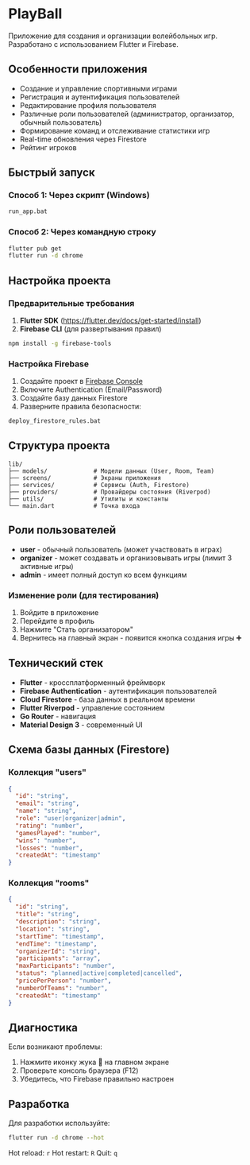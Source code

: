 # PlayBall

Приложение для создания и организации волейбольных игр. Разработано с использованием Flutter и Firebase.

## Особенности приложения

* Создание и управление спортивными играми
* Регистрация и аутентификация пользователей
* Редактирование профиля пользователя
* Различные роли пользователей (администратор, организатор, обычный пользователь)
* Формирование команд и отслеживание статистики игр
* Real-time обновления через Firestore
* Рейтинг игроков

## Быстрый запуск

### Способ 1: Через скрипт (Windows)
```bash
run_app.bat
```

### Способ 2: Через командную строку
```bash
flutter pub get
flutter run -d chrome
```

## Настройка проекта

### Предварительные требования

1. **Flutter SDK** (https://flutter.dev/docs/get-started/install)
2. **Firebase CLI** (для развертывания правил)
```bash
npm install -g firebase-tools
```

### Настройка Firebase

1. Создайте проект в [Firebase Console](https://console.firebase.google.com/)
2. Включите Authentication (Email/Password)
3. Создайте базу данных Firestore
4. Разверните правила безопасности:
```bash
deploy_firestore_rules.bat
```

## Структура проекта

```
lib/
├── models/             # Модели данных (User, Room, Team)
├── screens/            # Экраны приложения
├── services/           # Сервисы (Auth, Firestore)
├── providers/          # Провайдеры состояния (Riverpod)
├── utils/              # Утилиты и константы
└── main.dart           # Точка входа
```

## Роли пользователей

* **user** - обычный пользователь (может участвовать в играх)
* **organizer** - может создавать и организовывать игры (лимит 3 активные игры)
* **admin** - имеет полный доступ ко всем функциям

### Изменение роли (для тестирования)
1. Войдите в приложение
2. Перейдите в профиль
3. Нажмите "Стать организатором"
4. Вернитесь на главный экран - появится кнопка создания игры ➕

## Технический стек

* **Flutter** - кроссплатформенный фреймворк
* **Firebase Authentication** - аутентификация пользователей
* **Cloud Firestore** - база данных в реальном времени
* **Flutter Riverpod** - управление состоянием
* **Go Router** - навигация
* **Material Design 3** - современный UI

## Схема базы данных (Firestore)

### Коллекция "users"
```json
{
  "id": "string",
  "email": "string",
  "name": "string",
  "role": "user|organizer|admin",
  "rating": "number",
  "gamesPlayed": "number",
  "wins": "number",
  "losses": "number",
  "createdAt": "timestamp"
}
```

### Коллекция "rooms"
```json
{
  "id": "string",
  "title": "string",
  "description": "string",
  "location": "string",
  "startTime": "timestamp",
  "endTime": "timestamp",
  "organizerId": "string",
  "participants": "array",
  "maxParticipants": "number",
  "status": "planned|active|completed|cancelled",
  "pricePerPerson": "number",
  "numberOfTeams": "number",
  "createdAt": "timestamp"
}
```

## Диагностика

Если возникают проблемы:
1. Нажмите иконку жука 🐛 на главном экране
2. Проверьте консоль браузера (F12)
3. Убедитесь, что Firebase правильно настроен

## Разработка

Для разработки используйте:
```bash
flutter run -d chrome --hot
```

Hot reload: `r`
Hot restart: `R`
Quit: `q` 